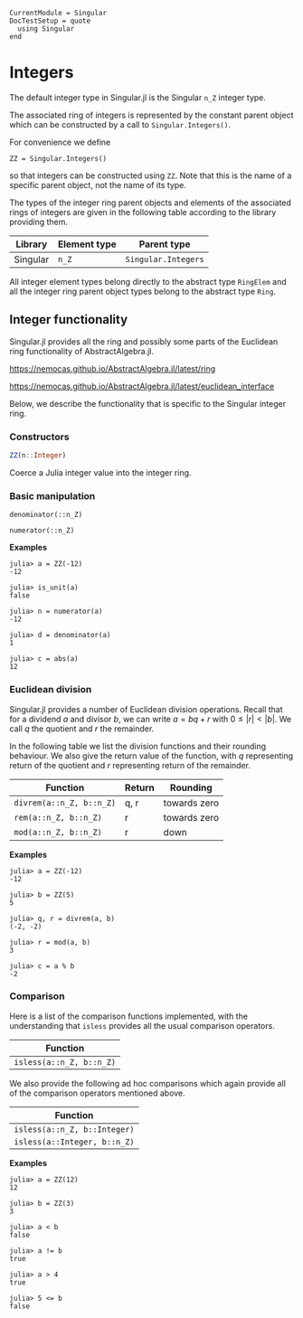 ```@meta
CurrentModule = Singular
DocTestSetup = quote
  using Singular
end
```

# Integers

The default integer type in Singular.jl is the Singular `n_Z` integer type.

The associated ring of integers is represented by the constant parent object which can
be constructed by a call to `Singular.Integers()`.

For convenience we define

```
ZZ = Singular.Integers()
```

so that integers can be constructed using `ZZ`. Note that this is the name of a
specific parent object, not the name of its type.

The types of the integer ring parent objects and elements of the associated
rings of integers are given in the following table according to the library
providing them.

 Library        | Element type  | Parent type
----------------|---------------|--------------------
Singular        | `n_Z`         | `Singular.Integers`

All integer element types belong directly to the abstract type `RingElem` and
all the integer ring parent object types belong to the abstract type `Ring`.

## Integer functionality

Singular.jl provides all the ring and possibly some parts of the Euclidean ring
functionality of AbstractAlgebra.jl.

<https://nemocas.github.io/AbstractAlgebra.jl/latest/ring>

<https://nemocas.github.io/AbstractAlgebra.jl/latest/euclidean_interface>

Below, we describe the functionality that is specific to the Singular integer ring.

### Constructors

```julia
ZZ(n::Integer)
```

Coerce a Julia integer value into the integer ring.

### Basic manipulation

```@docs
denominator(::n_Z)
```

```@docs
numerator(::n_Z)
```

**Examples**

```jldoctest
julia> a = ZZ(-12)
-12

julia> is_unit(a)
false

julia> n = numerator(a)
-12

julia> d = denominator(a)
1

julia> c = abs(a)
12
```

### Euclidean division

Singular.jl provides a number of Euclidean division operations. Recall that
for a dividend $a$ and divisor $b$, we can write $a = bq + r$ with
$0 \leq |r| < |b|$. We call $q$ the quotient and $r$ the remainder.

In the following table we list the division functions and their rounding
behaviour. We also give the return value of the function, with $q$ representing
return of the quotient and $r$ representing return of the remainder.

Function                    | Return | Rounding
----------------------------|--------|------------------------
`divrem(a::n_Z, b::n_Z)`    | q, r   | towards zero
`rem(a::n_Z, b::n_Z)`       | r      | towards zero
`mod(a::n_Z, b::n_Z)`       | r      | down

**Examples**

```jldoctest
julia> a = ZZ(-12)
-12

julia> b = ZZ(5)
5

julia> q, r = divrem(a, b)
(-2, -2)

julia> r = mod(a, b)
3

julia> c = a % b
-2
```

### Comparison

Here is a list of the comparison functions implemented, with the understanding
that `isless` provides all the usual comparison operators.

Function                   |
---------------------------|
`isless(a::n_Z, b::n_Z)`   |

We also provide the following ad hoc comparisons which again provide all of the
comparison operators mentioned above.

Function                     |
-----------------------------|
`isless(a::n_Z, b::Integer)` |
`isless(a::Integer, b::n_Z)` |

**Examples**

```jldoctest
julia> a = ZZ(12)
12

julia> b = ZZ(3)
3

julia> a < b
false

julia> a != b
true

julia> a > 4
true

julia> 5 <= b
false
```

